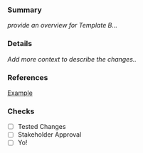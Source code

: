 ### Summary
_provide an overview for Template B..._

### Details

_Add more context to describe the changes.._

### References
[Example](www.google.com)

### Checks
- [ ] Tested Changes
- [ ] Stakeholder Approval
- [ ] Yo!